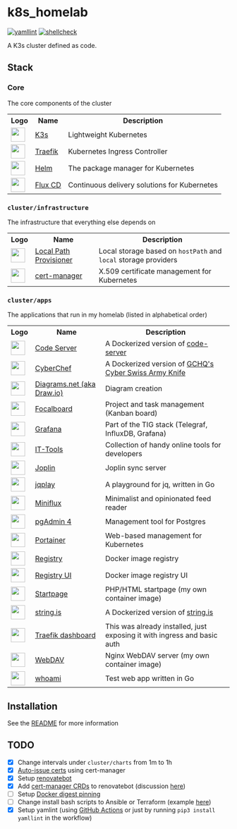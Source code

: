 # k8s_homelab

[![yamllint](https://github.com/loganmarchione/k8s_homelab/actions/workflows/yamllint.yml/badge.svg)](https://github.com/loganmarchione/k8s_homelab/actions/workflows/yamllint.yml) [![shellcheck](https://github.com/loganmarchione/k8s_homelab/actions/workflows/shellcheck.yml/badge.svg)](https://github.com/loganmarchione/k8s_homelab/actions/workflows/shellcheck.yml)

A K3s cluster defined as code.

## Stack

### Core

The core components of the cluster

<table>
    <tr>
        <th>Logo</th>
        <th>Name</th>
        <th>Description</th>
    </tr>
    <tr>
        <td><img vertical-align=baseline width="32" src="https://raw.githubusercontent.com/loganmarchione/svg-assets/main/assets/k3s.svg"></td>
        <td><a href="https://k3s.io/">K3s</a></td>
        <td>Lightweight Kubernetes</td>
    </tr>
    <tr>
        <td><img vertical-align=baseline width="32" src="https://raw.githubusercontent.com/loganmarchione/svg-assets/main/assets/traefik-gopher.svg"></td>
        <td><a href="https://traefik.io/">Traefik</a></td>
        <td>Kubernetes Ingress Controller</td>
    </tr>
    <tr>
        <td><img vertical-align=baseline width="32" src="https://raw.githubusercontent.com/loganmarchione/svg-assets/main/assets/helm.svg"></td>
        <td><a href="https://helm.sh/">Helm</a></td>
        <td>The package manager for Kubernetes</td>
    </tr>
    <tr>
        <td><img vertical-align=baseline width="32" src="https://raw.githubusercontent.com/loganmarchione/svg-assets/main/assets/fluxcd.svg"></td>
        <td><a href="https://fluxcd.io/">Flux CD</a></td>
        <td>Continuous delivery solutions for Kubernetes </td>
    </tr>
</table>

### `cluster/infrastructure`

The infrastructure that everything else depends on

<table>
    <tr>
        <th>Logo</th>
        <th>Name</th>
        <th>Description</th>
    </tr>
    <tr>
        <td><img vertical-align=baseline width="32" src="https://raw.githubusercontent.com/loganmarchione/svg-assets/main/assets/rancher.svg"></td>
        <td><a href="https://github.com/rancher/local-path-provisioner/">Local Path Provisioner</a></td>
        <td>Local storage based on <code>hostPath</code> and <code>local</code> storage providers</td>
    </tr>
    <tr>
        <td><img vertical-align=baseline width="32" src="https://raw.githubusercontent.com/loganmarchione/svg-assets/main/assets/certmanager.svg"></td>
        <td><a href="https://cert-manager.io/">cert-manager</a></td>
        <td>X.509 certificate management for Kubernetes</td>
    </tr>
</table>

### `cluster/apps`

The applications that run in my homelab (listed in alphabetical order)

<table>
    <tr>
        <th>Logo</th>
        <th>Name</th>
        <th>Description</th>
    </tr>
    <tr>
        <td><img vertical-align=baseline width="32" src="https://raw.githubusercontent.com/loganmarchione/svg-assets/main/assets/visualstudiocode.svg"></td>
        <td><a href="https://hub.docker.com/r/linuxserver/code-server">Code Server</a></td>
        <td>A Dockerized version of <a href="https://github.com/coder/code-server">code-server</a></td>
    </tr>
    <tr>
         <td><img vertical-align=baseline width="32" src="https://raw.githubusercontent.com/loganmarchione/svg-assets/main/assets/cyberchef.svg"></td>
        <td><a href="https://hub.docker.com/r/mpepping/cyberchef">CyberChef</a></td>
        <td>A Dockerized version of <a href="https://github.com/gchq/CyberChef/">GCHQ's Cyber Swiss Army Knife</a></td>
    </tr>
    <tr>
        <td><img vertical-align=baseline width="32" src="https://raw.githubusercontent.com/loganmarchione/svg-assets/main/assets/diagramsdotnet.svg"></td>
        <td><a href="https://hub.docker.com/r/jgraph/drawio">Diagrams.net (aka Draw.io)</a></td>
        <td>Diagram creation</td>
    </tr>
    <tr>
        <td><img vertical-align=baseline width="32" src="https://raw.githubusercontent.com/loganmarchione/svg-assets/main/assets/focalboard.svg"></td>
        <td><a href="https://hub.docker.com/r/mattermost/focalboard/">Focalboard</a></td>
        <td>Project and task management (Kanban board)</td>
    </tr>
    <tr>
        <td><img vertical-align=baseline width="32" src="https://raw.githubusercontent.com/loganmarchione/svg-assets/main/assets/grafana.svg"></td>
        <td><a href="https://hub.docker.com/r/grafana/grafana-oss">Grafana</a></td>
        <td>Part of the TIG stack (Telegraf, InfluxDB, Grafana)</td>
    </tr>
    <tr>
        <td><img vertical-align=baseline width="32" src="https://raw.githubusercontent.com/loganmarchione/svg-assets/main/assets/ittools.svg"></td>
        <td><a href="https://hub.docker.com/r/corentinth/it-tools">IT-Tools</a></td>
        <td>Collection of handy online tools for developers</td>
    </tr>
    <tr>
        <td><img vertical-align=baseline width="32" src="https://raw.githubusercontent.com/loganmarchione/svg-assets/main/assets/joplin.svg"></td>
        <td><a href="https://hub.docker.com/r/joplin/server">Joplin</a></td>
        <td>Joplin sync server</td>
    </tr>
    <tr>
        <td><img vertical-align=baseline width="32" src="https://raw.githubusercontent.com/owenthereal/jqplay/master/assets/images/favicon.png"></td>
        <td><a href="https://github.com/owenthereal/jqplay">jqplay</a></td>
        <td>A playground for jq, written in Go </td>
    </tr>
    <tr>
        <td><img vertical-align=baseline width="32" src="https://raw.githubusercontent.com/loganmarchione/svg-assets/main/assets/miniflux.svg"></td>
        <td><a href="https://hub.docker.com/r/miniflux/miniflux">Miniflux</a></td>
        <td>Minimalist and opinionated feed reader</td>
    </tr>
    <tr>
        <td><img vertical-align=baseline width="32" src="https://raw.githubusercontent.com/loganmarchione/svg-assets/main/assets/postgresql.svg"></td>
        <td><a href="https://hub.docker.com/r/dpage/pgadmin4">pgAdmin 4</a></td>
        <td>Management tool for Postgres</td>
    </tr>
    <tr>
        <td><img vertical-align=baseline width="32" src="https://raw.githubusercontent.com/loganmarchione/svg-assets/main/assets/portainer.svg"></td>
        <td><a href="https://github.com/portainer/portainer">Portainer</a></td>
        <td>Web-based management for Kubernetes</td>
    </tr>
    <tr>
        <td><img vertical-align=baseline width="32" src="https://raw.githubusercontent.com/loganmarchione/svg-assets/main/assets/docker.svg"></td>
        <td><a href="https://hub.docker.com/_/registry">Registry</a></td>
        <td>Docker image registry</td>
    </tr>
    <tr>
        <td><img vertical-align=baseline width="32" src="https://raw.githubusercontent.com/loganmarchione/svg-assets/main/assets/docker.svg"></td>
        <td><a href="https://hub.docker.com/r/joxit/docker-registry-ui">Registry UI</a></td>
        <td>Docker image registry UI</td>
    </tr>
    <tr>
        <td><img vertical-align=baseline width="32" src="https://raw.githubusercontent.com/loganmarchione/svg-assets/main/assets/php.svg"></td>
        <td><a href="https://hub.docker.com/r/loganmarchione/docker-php-startpage">Startpage</a></td>
        <td>PHP/HTML startpage (my own container image)</td>
    </tr>
    <tr>
        <td><img vertical-align=baseline width="32" src="https://raw.githubusercontent.com/loganmarchione/svg-assets/main/assets/stringis.svg"></td>
        <td><a href="https://hub.docker.com/r/daveperrett/string-is">string.is</a></td>
        <td>A Dockerized version of <a href="https://github.com/recurser/string-is">string.is</a></td>
    </tr>
    <tr>
        <td><img vertical-align=baseline width="32" src="https://raw.githubusercontent.com/loganmarchione/svg-assets/main/assets/traefik-gopher.svg"></td>
        <td><a href="https://doc.traefik.io/traefik/operations/dashboard/">Traefik dashboard</a></td>
        <td>This was already installed, just exposing it with ingress and basic auth</a></td>
    </tr>
    <tr>
        <td><img vertical-align=baseline width="32" src="https://raw.githubusercontent.com/loganmarchione/svg-assets/main/assets/nginx.svg"></td>
        <td><a href="https://hub.docker.com/r/loganmarchione/docker-webdav-nginx">WebDAV</a></td>
        <td>Nginx WebDAV server (my own container image)</td>
    </tr>
    <tr>
        <td><img vertical-align=baseline width="32" src="https://raw.githubusercontent.com/loganmarchione/svg-assets/main/assets/go-blue.svg"></td>
        <td><a href="https://hub.docker.com/r/traefik/whoami/">whoami</a></td>
        <td>Test web app written in Go</td>
    </tr>
</table>

## Installation

See the [README](/scripts/README.md) for more information

## TODO

- [x] Change intervals under `cluster/charts` from 1m to 1h
- [x] [Auto-issue certs](https://cert-manager.io/docs/usage/ingress/) using cert-manager
- [x] Setup [renovatebot](https://github.com/renovatebot/renovate)
- [x] Add [cert-manager CRDs](https://github.com/loganmarchione/k8s_homelab/blob/master/cluster/crds/cert-manager/kustomization.yaml) to renovatebot (discussion [here](https://github.com/renovatebot/renovate/discussions/20118))
- [ ] Setup [Docker digest pinning](https://docs.renovatebot.com/docker/#digest-pinning)
- [ ] Change install bash scripts to Ansible or Terraform (example [here](https://github.com/lieberlois/k3s-hetzner-tf/blob/main/resources.tf#L13-L28))
- [x] Setup yamlint (using [GitHub Actions](https://github.com/ibiqlik/action-yamllint) or just by running `pip3 install yamllint` in the workflow)
